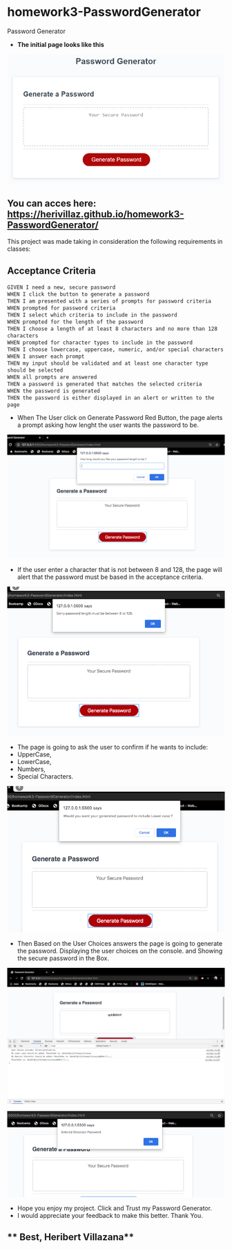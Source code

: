 # homework3-PasswordGenerator
Password Generator

* **The initial page looks like this**

![password generator demo](/Assets/03-javascript-homework-demo.png)

## You can acces here: https://herivillaz.github.io/homework3-PasswordGenerator/

This project was made taking in consideration the following requirements in classes:
## Acceptance Criteria

```
GIVEN I need a new, secure password
WHEN I click the button to generate a password
THEN I am presented with a series of prompts for password criteria
WHEN prompted for password criteria
THEN I select which criteria to include in the password
WHEN prompted for the length of the password
THEN I choose a length of at least 8 characters and no more than 128 characters
WHEN prompted for character types to include in the password
THEN I choose lowercase, uppercase, numeric, and/or special characters
WHEN I answer each prompt
THEN my input should be validated and at least one character type should be selected
WHEN all prompts are answered
THEN a password is generated that matches the selected criteria
WHEN the password is generated
THEN the password is either displayed in an alert or written to the page
```

* When The User click on Generate Password Red Button, the page alerts a prompt asking how lenght the user wants the password to be.

![prompt lenght](/Assets/promptpassword.png)

* If the user enter a character that is not between 8 and 128, the page will alert that the password must be based in the acceptance criteria.

![alert password lenght](/Assets/alertpassword.png)

* The page is going to ask the user to confirm if he wants to include:
* UpperCase,
* LowerCase,
* Numbers,
* Special Characters.

![criteria password](/Assets/criteria.png)

* Then Based on the User Choices answers the page is going to generate the password. Displaying the user choices on the console. and Showing the secure password in the Box.

![console](/Assets/consoleresults.png)

![Password Generated](/Assets/passwordgenerated.png)

* Hope you enjoy my project. Click and Trust my Password Generator.
* I would appreciate your feedback to make this better. Thank You.

## ** Best, Heribert Villazana**